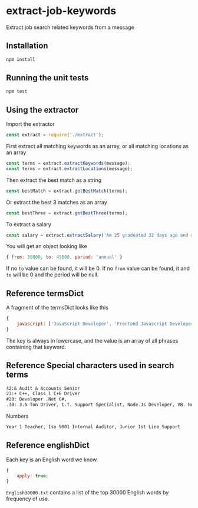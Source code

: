 # extract-job-keywords

Extract job search related keywords from a message

## Installation

```sh
npm install
```

## Running the unit tests

```sh
npm test
```

## Using the extractor

Import the extractor

```js
const extract = require('./extract');
```

First extract all matching keywords as an array, or all matching locations as an array

```js
const terms = extract.extractKeywords(message);
const terms = extract.extractLocations(message);
```

Then extract the best match as a string

```js
const bestMatch = extract.getBestMatch(terms);
```

Or extract the best 3 matches as an array

```js
const bestThree = extract.getBestThree(terms);
```

To extract a salary

```js
const salary = extract.extractSalary('Am 25 graduated 32 days ago and around 30- 45 K Full time Desired');
```

You will get an object looking like

```js
{ from: 30000, to: 45000, period: 'annual' }
```

If no `to` value can be found, it will be 0.
If no `from` value can be found, it and `to` will be 0 and the period will be null.

## Reference termsDict

A fragment of the termsDict looks like this

```js
{
    javascript: ['JavaScript Developer', 'Frontend Javascript Developer', 'Full Stack JavaScript Developer'];
}
```

The key is always in lowercase, and the value is an array of all phrases containing that keyword.

## Reference Special characters used in search terms

```txt
42:& Audit & Accounts Senior
23:+ C++, Class 1 C+E Driver
#20: Developer .Net C#,
.30: 3.5 Ton Driver, I.T. Support Specialist, Node.Js Developer, VB. Net Developer
```

Numbers

```txt
Year 1 Teacher, Iso 9001 Internal Auditor, Junior 1st Line Support
```

## Reference englishDict

Each key is an English word we know.

```js
{
    apply: true;
}
```

`English30000.txt` contains a list of the top 30000 English words by frequency of use.
